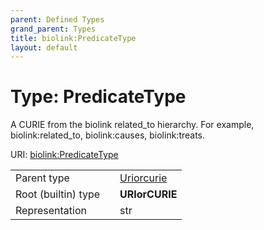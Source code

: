 ```yaml
---
parent: Defined Types
grand_parent: Types
title: biolink:PredicateType
layout: default
---
```


# Type: PredicateType


A CURIE from the biolink related_to hierarchy. For example, biolink:related_to, biolink:causes, biolink:treats.

URI: [biolink:PredicateType](https://w3id.org/biolink/PredicateType)

|  |  |  |
| --- | --- | --- |
| Parent type | | [Uriorcurie](types/Uriorcurie.md) |
| Root (builtin) type | | **URIorCURIE** |
| Representation | | str |
